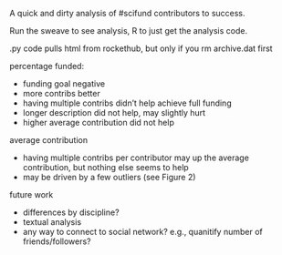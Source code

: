 A quick and dirty analysis of #scifund contributors to success.

Run the sweave to see analysis, R to just get the analysis code. 

.py code pulls html from rockethub, but only if you rm archive.dat first

percentage funded: 

* funding goal negative 
* more contribs better 
* having multiple contribs didn’t help achieve full funding 
* longer description did not help, may slightly hurt 
* higher average contribution did not help

average contribution 

* having multiple contribs per contributor may up the average
contribution, but nothing else seems to help 
* may be driven by a few outliers (see Figure 2)


future work

* differences by discipline?
* textual analysis
* any way to connect to social network? e.g., quanitify number of friends/followers?
